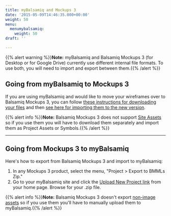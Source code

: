 ```yaml
---
title: myBalsamiq and Mockups 3
date: '2015-05-09T14:46:35.000+00:00'
weight: 50
menu:
  menumybalsamiq:
    weight: 50
draft: ''

---
```


{{% alert warning %}}**Note:** myBalsamiq and Balsamiq Mockups 3 (for Desktop or for Google Drive) currently use different internal file formats. To use both, you will need to import and export between them.{{% /alert %}}

## Going from myBalsamiq to Mockups 3

If you are using myBalsamiq and would like to move your wireframes over to Balsamiq Mockups 3, you can follow [these instructions for downloading your files](/mybalsamiq/mybanddesktop/#3-downloading-mockups-to-work-offline) and then [see here for importing them to the new version](https://docs.balsamiq.com/desktop/importing/#importing-mockups-from-a-previous-version-bmml-files).

{{% alert info %}}**Note:** Balsamiq Mockups 3 does not support [Site Assets](https://docs.balsamiq.com/mybalsamiq/assets/) so if you use them you will have to download them separately and import them as Project Assets or Symbols.{{% /alert %}}

* * *

## Going from Mockups 3 to myBalsamiq

Here's how to export from Balsamiq Mockups 3 and import to myBalsamiq:

1.  In any Mockups 3 product, select the menu, "Project > Export to BMMLs Zip."
2.  Go to your myBalsamiq site and click the [Upload New Project link](https://docs.balsamiq.com/mybalsamiq/home/#uploading-and-downloading-projects) from your home page. Browse for your .zip file.

{{% alert info %}}**Note:** Balsamiq Mockups 3 doesn't export [non-image assets](https://docs.balsamiq.com/desktop/images/#adding-non-image-assets) so if you use them you'll have to manually upload them to myBalsamiq.{{% /alert %}}
